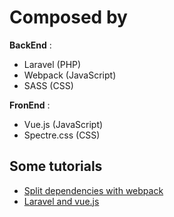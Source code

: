 # Composed by

**BackEnd** : 
* Laravel		(PHP)
* Webpack		(JavaScript)
* SASS			(CSS)

**FronEnd** :
* Vue.js 		(JavaScript)
* Spectre.css 	(CSS)

## Some tutorials

- [Split dependencies with webpack](http://www.compulsivecoders.com/tech/how-to-build-multiple-vendors-using-laravel-mix/)
- [Laravel and vue.js](https://www.youtube.com/watch?v=kAzxwMesVNk&list=PLpzy7FIRqpGD0kxI48v8QEVVZd744Phi4&index=25)